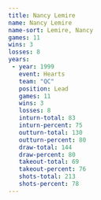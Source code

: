 ```yaml
---
title: Nancy Lemire
name: Nancy Lemire
name-sort: Lemire, Nancy
games: 11
wins: 3
losses: 8
years:
 - year: 1999
   event: Hearts
   team: "QC"
   position: Lead
   games: 11
   wins: 3
   losses: 8
   inturn-total: 83
   inturn-percent: 75
   outturn-total: 130
   outturn-percent: 80
   draw-total: 144
   draw-percent: 80
   takeout-total: 69
   takeout-percent: 76
   shots-total: 213
   shots-percent: 78
---
```

